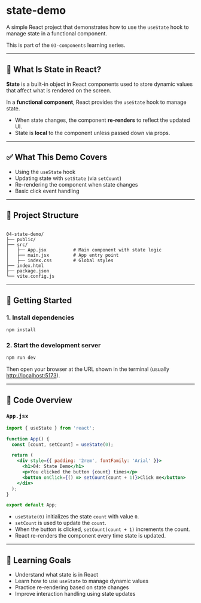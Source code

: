 # state-demo

A simple React project that demonstrates how to use the `useState` hook to manage state in a functional component.

This is part of the `03-components` learning series.

---

## 📄 What Is State in React?

**State** is a built-in object in React components used to store dynamic values that affect what is rendered on the screen.

In a **functional component**, React provides the `useState` hook to manage state.

- When state changes, the component **re-renders** to reflect the updated UI.
- State is **local** to the component unless passed down via props.

---

## ✅ What This Demo Covers

- Using the `useState` hook
- Updating state with `setState` (via `setCount`)
- Re-rendering the component when state changes
- Basic click event handling

---

## 🧱 Project Structure

```

04-state-demo/
├── public/
├── src/
│   ├── App.jsx          # Main component with state logic
│   ├── main.jsx         # App entry point
│   ├── index.css        # Global styles
├── index.html
├── package.json
└── vite.config.js

````

---

## 🚀 Getting Started

### 1. Install dependencies

```bash
npm install
````

### 2. Start the development server

```bash
npm run dev
```

Then open your browser at the URL shown in the terminal (usually [http://localhost:5173](http://localhost:5173)).

---

## 🧠 Code Overview

### `App.jsx`

```jsx
import { useState } from 'react';

function App() {
  const [count, setCount] = useState(0);

  return (
    <div style={{ padding: '2rem', fontFamily: 'Arial' }}>
      <h1>04: State Demo</h1>
      <p>You clicked the button {count} times</p>
      <button onClick={() => setCount(count + 1)}>Click me</button>
    </div>
  );
}

export default App;
```

* `useState(0)` initializes the state `count` with value `0`.
* `setCount` is used to update the `count`.
* When the button is clicked, `setCount(count + 1)` increments the count.
* React re-renders the component every time state is updated.

---

## 🎯 Learning Goals

* Understand what state is in React
* Learn how to use `useState` to manage dynamic values
* Practice re-rendering based on state changes
* Improve interaction handling using state updates
